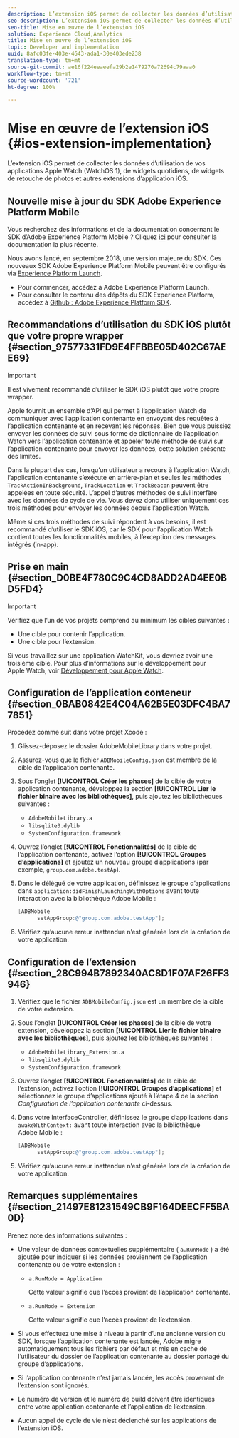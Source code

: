 ```yaml
---
description: L’extension iOS permet de collecter les données d’utilisation de vos applications Apple Watch (WatchOS 1), de widgets quotidiens, de widgets de retouche de photos et autres extensions d’application iOS.
seo-description: L’extension iOS permet de collecter les données d’utilisation de vos applications Apple Watch (WatchOS 1), de widgets quotidiens, de widgets de retouche de photos et autres extensions d’application iOS.
seo-title: Mise en œuvre de l’extension iOS
solution: Experience Cloud,Analytics
title: Mise en œuvre de l’extension iOS
topic: Developer and implementation
uuid: 8afc03fe-403e-4643-ada1-30e403ede238
translation-type: tm+mt
source-git-commit: ae16f224eeaeefa29b2e1479270a72694c79aaa0
workflow-type: tm+mt
source-wordcount: '721'
ht-degree: 100%

---
```



# Mise en œuvre de l’extension iOS {#ios-extension-implementation}

L’extension iOS permet de collecter les données d’utilisation de vos applications Apple Watch (WatchOS 1), de widgets quotidiens, de widgets de retouche de photos et autres extensions d’application iOS.

## Nouvelle mise à jour du SDK Adobe Experience Platform Mobile

Vous recherchez des informations et de la documentation concernant le SDK d’Adobe Experience Platform Mobile ? Cliquez [ici](https://aep-sdks.gitbook.io/docs/) pour consulter la documentation la plus récente.

Nous avons lancé, en septembre 2018, une version majeure du SDK. Ces nouveaux SDK Adobe Experience Platform Mobile peuvent être configurés via [Experience Platform Launch](https://www.adobe.com/fr/experience-platform/launch.html).

* Pour commencer, accédez à Adobe Experience Platform Launch.
* Pour consulter le contenu des dépôts du SDK Experience Platform, accédez à [Github : Adobe Experience Platform SDK](https://github.com/Adobe-Marketing-Cloud/acp-sdks).

## Recommandations d’utilisation du SDK iOS plutôt que votre propre wrapper {#section_97577331FD9E4FFBBE05D402C67AEE69}

>[!IMPORTANT]
>
>Il est vivement recommandé d’utiliser le SDK iOS plutôt que votre propre wrapper.

Apple fournit un ensemble d’API qui permet à l’application Watch de communiquer avec l’application contenante en envoyant des requêtes à l’application contenante et en recevant les réponses. Bien que vous puissiez envoyer les données de suivi sous forme de dictionnaire de l’application Watch vers l’application contenante et appeler toute méthode de suivi sur l’application contenante pour envoyer les données, cette solution présente des limites.

Dans la plupart des cas, lorsqu’un utilisateur a recours à l’application Watch, l’application contenante s’exécute en arrière-plan et seules les méthodes `TrackActionInBackground`, `TrackLocation` et `TrackBeacon` peuvent être appelées en toute sécurité. L’appel d’autres méthodes de suivi interfère avec les données de cycle de vie. Vous devez donc utiliser uniquement ces trois méthodes pour envoyer les données depuis l’application Watch.

Même si ces trois méthodes de suivi répondent à vos besoins, il est recommandé d’utiliser le SDK iOS, car le SDK pour l’application Watch contient toutes les fonctionnalités mobiles, à l’exception des messages intégrés (in-app).

## Prise en main {#section_D0BE4F780C9C4CD8ADD2AD4EE0BD5FD4}

>[!IMPORTANT]
>
>Vérifiez que l’un de vos projets comprend au minimum les cibles suivantes :
>
>* Une cible pour contenir l’application.
>* Une cible pour l’extension.

>



Si vous travaillez sur une application WatchKit, vous devriez avoir une troisième cible. Pour plus d’informations sur le développement pour Apple Watch, voir [Développement pour Apple Watch](https://developer.apple.com/library/ios/documentation/General/Conceptual/WatchKitProgrammingGuide/index.html#//apple_ref/doc/uid/TP40014969-CH8-SW1).

## Configuration de l’application conteneur {#section_0BAB0842E4C04A62B5E03DFC4BA77851}

Procédez comme suit dans votre projet Xcode :

1. Glissez-déposez le dossier AdobeMobileLibrary dans votre projet.
1. Assurez-vous que le fichier `ADBMobileConfig.json` est membre de la cible de l’application contenante.
1. Sous l’onglet **[!UICONTROL Créer les phases]** de la cible de votre application contenante, développez la section **[!UICONTROL Lier le fichier binaire avec les bibliothèques]**, puis ajoutez les bibliothèques suivantes :

   * `AdobeMobileLibrary.a`
   * `libsqlite3.dylib`
   * `SystemConfiguration.framework`

1. Ouvrez l’onglet **[!UICONTROL Fonctionnalités]** de la cible de l’application contenante, activez l’option **[!UICONTROL Groupes d’applications]** et ajoutez un nouveau groupe d’applications (par exemple, `group.com.adobe.testAp`).

1. Dans le délégué de votre application, définissez le groupe d’applications dans `application:didFinishLaunchingWithOptions` avant toute interaction avec la bibliothèque Adobe Mobile :

   ```objective-c
   [ADBMobile 
         setAppGroup:@"group.com.adobe.testApp"];
   ```

1. Vérifiez qu’aucune erreur inattendue n’est générée lors de la création de votre application.

## Configuration de l’extension {#section_28C994B7892340AC8D1F07AF26FF3946}

1. Vérifiez que le fichier `ADBMobileConfig.json` est un membre de la cible de votre extension.
1. Sous l’onglet **[!UICONTROL Créer les phases]** de la cible de votre extension, développez la section **[!UICONTROL Lier le fichier binaire avec les bibliothèques]**, puis ajoutez les bibliothèques suivantes :

   * `AdobeMobileLibrary_Extension.a`
   * `libsqlite3.dylib`
   * `SystemConfiguration.framework`

1. Ouvrez l’onglet **[!UICONTROL Fonctionnalités]** de la cible de l’extension, activez l’option **[!UICONTROL Groupes d’applications]** et sélectionnez le groupe d’applications ajouté à l’étape 4 de la section *Configuration de l’application contenante* ci-dessus.

1. Dans votre InterfaceController, définissez le groupe d’applications dans `awakeWithContext:` avant toute interaction avec la bibliothèque Adobe Mobile :

   ```objective-c
   [ADBMobile 
         setAppGroup:@"group.com.adobe.testApp"];
   ```

1. Vérifiez qu’aucune erreur inattendue n’est générée lors de la création de votre application.

## Remarques supplémentaires {#section_21497E81231549CB9F164DEECFF5BA0D}

Prenez note des informations suivantes :

* Une valeur de données contextuelles supplémentaire ( `a.RunMode` ) a été ajoutée pour indiquer si les données proviennent de l’application contenante ou de votre extension :

   * `a.RunMode = Application`

      Cette valeur signifie que l’accès provient de l’application contenante.
   * `a.RunMode = Extension`

      Cette valeur signifie que l’accès provient de l’extension.

* Si vous effectuez une mise à niveau à partir d’une ancienne version du SDK, lorsque l’application contenante est lancée, Adobe migre automatiquement tous les fichiers par défaut et mis en cache de l’utilisateur du dossier de l’application contenante au dossier partagé du groupe d’applications.
* Si l’application contenante n’est jamais lancée, les accès provenant de l’extension sont ignorés.
* Le numéro de version et le numéro de build doivent être identiques entre votre application contenante et l’application de l’extension.
* Aucun appel de cycle de vie n’est déclenché sur les applications de l’extension iOS.


